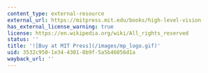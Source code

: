 ```yaml
---
content_type: external-resource
external_url: https://mitpress.mit.edu/books/high-level-vision
has_external_license_warning: true
license: https://en.wikipedia.org/wiki/All_rights_reserved
status: ''
title: '![Buy at MIT Press](/images/mp_logo.gif)'
uid: 3532c950-1e34-4301-8b9f-5a5b46056d1a
wayback_url: ''
---
```

